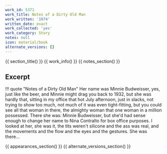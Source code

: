 ```yaml
---
work_id: 5371
work_title: Notes of a Dirty Old Man
work_written: '1974'
written_date: exact
work_collected: 'yes'
work_category: Story
notes: null
icon: material/book
alternate_versions: []
---
```


{{ section_title() }}
{{ work_info() }}
{{ notes_section() }}
## Excerpt
!!! quote "Notes of a Dirty Old Man"
    Her name was Minnie Budweisser, yes, just like the beer, and Minnie might drag you back to 1932, but she was hardly that, sitting in my office that hot July afternoon, just in slacks, not trying to show too much, not much of it was even tight-fitting, but you could see all that woman in there, the almighty woman that one woman in a million possessed. There she was: Minnie Budweisser, but she'd had sense enough to change her name to Nina Contralto for box office purposes. I looked at her, she was it, the tits weren't silicone and the ass was real, and the movements and the flow and the eyes and the gestures. She was there...

{{ appearances_section() }}
{{ alternate_versions_section() }}